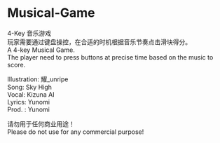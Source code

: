 # Musical-Game

4-Key 音乐游戏  
玩家需要通过键盘操控，在合适的时机根据音乐节奏点击滑块得分。  
A 4-key Musical Game.  
The player need to press buttons at precise time based on the music to score.

Illustration: 耀_unripe  
Song: Sky High  
Vocal: Kizuna AI  
Lyrics: Yunomi  
Prod. : Yunomi  

请勿用于任何商业用途！  
Please do not use for any commercial purpose!
